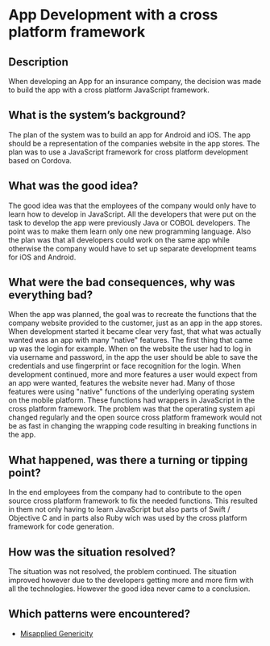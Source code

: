 # App Development with a cross platform framework

## Description
When developing an App for an insurance company, the decision was made to build the app with a cross platform JavaScript framework.

## What is the system’s background?
The plan of the system was to build an app for Android and iOS. The app should be a representation of the companies website in the app stores. The plan was to use a JavaScript framework for cross platform development based on Cordova.

## What was the good idea?
The good idea was that the employees of the company would only have to learn how to develop in JavaScript. All the developers that were put on the task to develop the app were previously Java or COBOL developers. The point was to make them learn only one new programming language. Also the plan was that all developers could work on the same app while otherwise the company would have to set up separate development teams for iOS and Android.

## What were the bad consequences, why was everything bad?
When the app was planned, the goal was to recreate the functions that the company website provided to the customer, just as an app in the app stores. When development started it became clear very fast, that what was actually wanted was an app with many "native" features. The first thing that came up was the login for example. When on the website the user had to log in via username and password, in the app the user should be able to save the credentials and use fingerprint or face recognition for the login. When development continued, more and more features a user would expect from an app were wanted, features the website never had. Many of those features were using "native" functions of the underlying operating system on the mobile platform. These functions had wrappers in JavaScript in the cross platform framework. The problem was that the operating system api changed regularly and the open source cross platform framework would not be as fast in changing the wrapping code resulting in breaking functions in the app. 

## What happened, was there a turning or tipping point?

In the end employees from the company had to contribute to the open source cross platform framework to fix the needed functions. This resulted in them not only having to learn JavaScript but also parts of Swift / Objective C and in parts also Ruby wich was used by the cross platform framework for code generation.

## How was the situation resolved?

The situation was not resolved, the problem continued. The situation improved however due to the developers getting more and more firm with all the technologies. However the good idea never came to a conclusion.

## Which patterns were encountered?

* [Misapplied Genericity](../patterns/misapplied_genericity.md)

